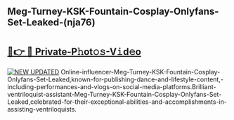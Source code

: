 ## Meg-Turney-KSK-Fountain-Cosplay-Onlyfans-Set-Leaked-(nja76)


# <h2><a href="https://mediaupload.pro?-19M">🔗👉 🔴 Private-P𝚑ot𝚘𝚜-V𝚒d𝚎o</a></h2>

[![NEW UPDATED](https://i.imgur.com/0qMVB7G.gif)](https://mediaupload.pro?-19M)
Online-influencer-Meg-Turney-KSK-Fountain-Cosplay-Onlyfans-Set-Leaked,known-for-publishing-dance-and-lifestyle-content,-including-performances-and-vlogs-on-social-media-platforms.Brilliant-ventriloquist-assistant-Meg-Turney-KSK-Fountain-Cosplay-Onlyfans-Set-Leaked,celebrated-for-their-exceptional-abilities-and-accomplishments-in-assisting-ventriloquists.  